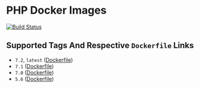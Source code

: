 # PHP Docker Images

[![Build Status](https://travis-ci.org/schroedan/docker-hub-php.svg?branch=5.6)](https://travis-ci.org/schroedan/docker-hub-php)

## Supported Tags And Respective `Dockerfile` Links

* `7.2`, `latest` ([Dockerfile](7.2/Dockerfile))
* `7.1` ([Dockerfile](7.1/Dockerfile))
* `7.0` ([Dockerfile](7.0/Dockerfile))
* `5.6` ([Dockerfile](5.6/Dockerfile))
